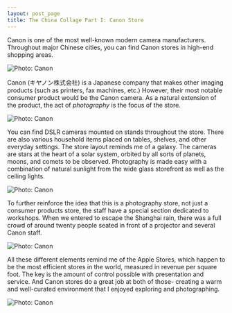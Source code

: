 ```yaml
---
layout: post_page
title: The China Collage Part I: Canon Store
---
```


Canon is one of the most well-known modern camera manufacturers. Throughout major Chinese cities, you can find Canon stores in high-end shopping areas. 

<img alt="Photo: Canon" src="http://nmlin.org/Images/2015.08.02/front.jpg" style="max-width:630px;">

Canon (キヤノン株式会社) is a Japanese company that makes other imaging products (such as printers, fax machines, etc.) However, their most notable consumer product would be the Canon camera. As a natural extension of the product, the act of *photography* is the focus of the store.

<img alt="Photo: Canon" src="http://nmlin.org/Images/2015.08.02/canon3.jpg" style="max-width:630px;">

You can find DSLR cameras mounted on stands throughout the store. There are also various household items placed on tables, shelves, and other everyday settings. The store layout reminds me of a galaxy. The cameras are stars at the heart of a solar system, orbited by all sorts of planets, moons, and comets to be observed. Photography is made easy with a combination of natural sunlight from the wide glass storefront as well as the ceiling lights. 

<img alt="Photo: Canon" src="http://nmlin.org/Images/2015.08.02/print.jpg" style="max-width:630px;">

To further reinforce the idea that this is a photography store, not just a consumer products store, the staff have a special section dedicated to workshops. When we entered to escape the Shanghai rain, there was a full crowd of around twenty people seated in front of a projector and several Canon staff. 

<img alt="Photo: Canon" src="http://nmlin.org/Images/2015.08.02/table.jpg" style="max-width:630px;">

All these different elements remind me of the Apple Stores, which happen to be the most efficient stores in the world, measured in revenue per square foot. The key is the amount of control possible with presentation and service. And Canon stores do a great job at both of those- creating a warm and well-curated environment that I enjoyed exploring and photographing. 

<img alt="Photo: Canon" src="http://nmlin.org/Images/2015.08.02/canon1.jpg" style="max-width:630px;">
